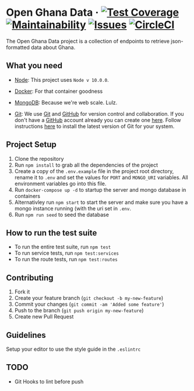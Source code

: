 # Open Ghana Data &middot; [![Test Coverage](https://api.codeclimate.com/v1/badges/cf4ae28d305976e5704b/test_coverage)](https://codeclimate.com/github/oddoye-david/open-gh-data/test_coverage) [![Maintainability](https://api.codeclimate.com/v1/badges/cf4ae28d305976e5704b/maintainability)](https://codeclimate.com/github/oddoye-david/open-gh-data/maintainability) [![Issues](https://codeclimate.com/github/oddoye-david/open-gh-data/badges/issue_count.svg)](https://codeclimate.com/github/oddoye-david/open-gh-data) [![CircleCI](https://circleci.com/gh/oddoye-david/open-gh-data/tree/master.svg?style=svg)](https://circleci.com/gh/oddoye-david/open-gh-data/tree/master)

The Open Ghana Data project is a collection of endpoints to retrieve json-formatted data about Ghana.

## What you need

- [Node](https://nodejs.org/): This project uses `Node v 10.0.0`.
- [Docker](https://docker.com): For that container goodness

- [MongoDB](https://mongodb.com): Because we're web scale. Lulz.

- [Git](https://git-scm.com): We use [Git](https://git-scm.com) and [GitHub](https://github.com) for version control and collaboration.
  If you don't have a [GitHub](https://github.com) account already you can create one [here](https://github.com/join).
  Follow instructions [here](https://git-scm.com/downloads) to install the latest version of Git for your system.

## Project Setup

1.  Clone the repository
2.  Run `npm install` to grab all the dependencies of the project
3.  Create a copy of the `.env.example` file in the project root directory, rename it to `.env` and set the values for `PORT` and `MONGO_URI` variables. All environment variables go into this file.
4.  Run `docker-compose up -d` to startup the server and mongo database in containers
5.  Alternativley run `npm start` to start the server and make sure you have a mongo instance running (with the uri set in `.env`.
6.  Run `npm run seed` to seed the database

## How to run the test suite

- To run the entire test suite, run `npm test`
- To run service tests, run `npm test:services`
- To run the route tests, run `npm test:routes`

## Contributing

1.  Fork it
2.  Create your feature branch (`git checkout -b my-new-feature`)
3.  Commit your changes (`git commit -am 'Added some feature'`)
4.  Push to the branch (`git push origin my-new-feature`)
5.  Create new Pull Request

## Guidelines

Setup your editor to use the style guide in the `.eslintrc`

## TODO

- Git Hooks to lint before push
